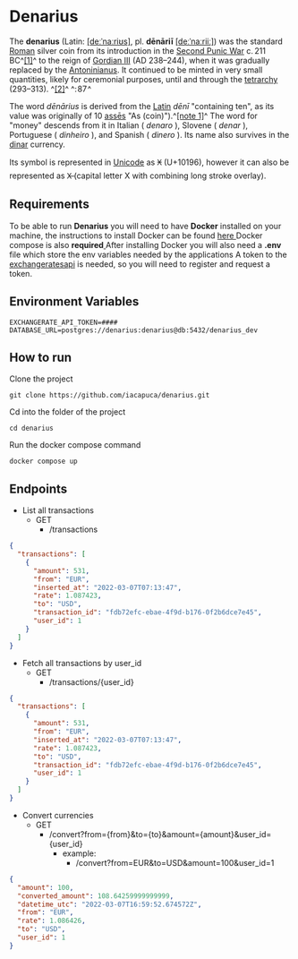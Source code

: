 # Denarius

The **denarius** (Latin: [[deːˈnaːriʊs]](https://en.wikipedia.org/wiki/Help:IPA/Latin "Help:IPA/Latin"), pl. **dēnāriī** [[deːˈnaːriiː]](https://en.wikipedia.org/wiki/Help:IPA/Latin "Help:IPA/Latin")) was the standard [Roman](https://en.wikipedia.org/wiki/Ancient_Rome "Ancient Rome") silver coin from its introduction in the [Second Punic War](https://en.wikipedia.org/wiki/Second_Punic_War "Second Punic War") c. 211 BC^[[1]](https://en.wikipedia.org/wiki/Denarius#cite_note-1)^ to the reign of [Gordian III](https://en.wikipedia.org/wiki/Gordian_III "Gordian III") (AD 238–244), when it was gradually replaced by the [Antoninianus](https://en.wikipedia.org/wiki/Antoninianus "Antoninianus"). It continued to be minted in very small quantities, likely for ceremonial purposes, until and through the [tetrarchy](https://en.wikipedia.org/wiki/Tetrarchy "Tetrarchy") (293–313). ^[[2]](https://en.wikipedia.org/wiki/Denarius#cite_note-2)^ ^: 87 ^

The word _dēnārius_ is derived from the [Latin](https://en.wikipedia.org/wiki/Latin "Latin") _dēnī_ "containing ten", as its value was originally of 10 [assēs](<https://en.wikipedia.org/wiki/As_(coin)>) "As (coin)").^[[note 1]](https://en.wikipedia.org/wiki/Denarius#cite_note-3)^ The word for "money" descends from it in Italian ( _denaro_ ), Slovene ( _denar_ ), Portuguese ( _dinheiro_ ), and Spanish ( _dinero_ ). Its name also survives in the [dinar](https://en.wikipedia.org/wiki/Dinar "Dinar") currency.

Its symbol is represented in [Unicode](https://en.wikipedia.org/wiki/Unicode "Unicode") as 𐆖 (U+10196), however it can also be represented as X̶ (capital letter X with combining long stroke overlay).

## Requirements

To be able to run **Denarius** you will need to have **Docker** installed on your machine, the instructions to install Docker can be found [here
](https://docs.docker.com/engine/install/)Docker compose is also **required**[
](https://docs.docker.com/engine/install/)After installing Docker you will also need a **.env** file which store the env variables needed by the applications
A token to the[ ](https://docs.docker.com/engine/install/)[exchangeratesapi](https://exchangeratesapi.io/) is needed, so you will need to register and request a token.

## Environment Variables

```
EXCHANGERATE_API_TOKEN=####
DATABASE_URL=postgres://denarius:denarius@db:5432/denarius_dev
```

## How to run

Clone the project

```
git clone https://github.com/iacapuca/denarius.git
```

Cd into the folder of the project

```
cd denarius
```

Run the docker compose command

```
docker compose up
```

## Endpoints

- List all transactions
  - GET
    - /transactions

```json
{
  "transactions": [
    {
      "amount": 531,
      "from": "EUR",
      "inserted_at": "2022-03-07T07:13:47",
      "rate": 1.087423,
      "to": "USD",
      "transaction_id": "fdb72efc-ebae-4f9d-b176-0f2b6dce7e45",
      "user_id": 1
    }
  ]
}
```

- Fetch all transactions by user_id
  - GET
    - /transactions/{user_id}

```json
{
  "transactions": [
    {
      "amount": 531,
      "from": "EUR",
      "inserted_at": "2022-03-07T07:13:47",
      "rate": 1.087423,
      "to": "USD",
      "transaction_id": "fdb72efc-ebae-4f9d-b176-0f2b6dce7e45",
      "user_id": 1
    }
  ]
}
```

- Convert currencies
  - GET
    - /convert?from={from}&to={to}&amount={amount}&user_id={user_id}
      - example:
        - /convert?from=EUR&to=USD&amount=100&user_id=1

```json
{
  "amount": 100,
  "converted_amount": 108.64259999999999,
  "datetime_utc": "2022-03-07T16:59:52.674572Z",
  "from": "EUR",
  "rate": 1.086426,
  "to": "USD",
  "user_id": 1
}
```
